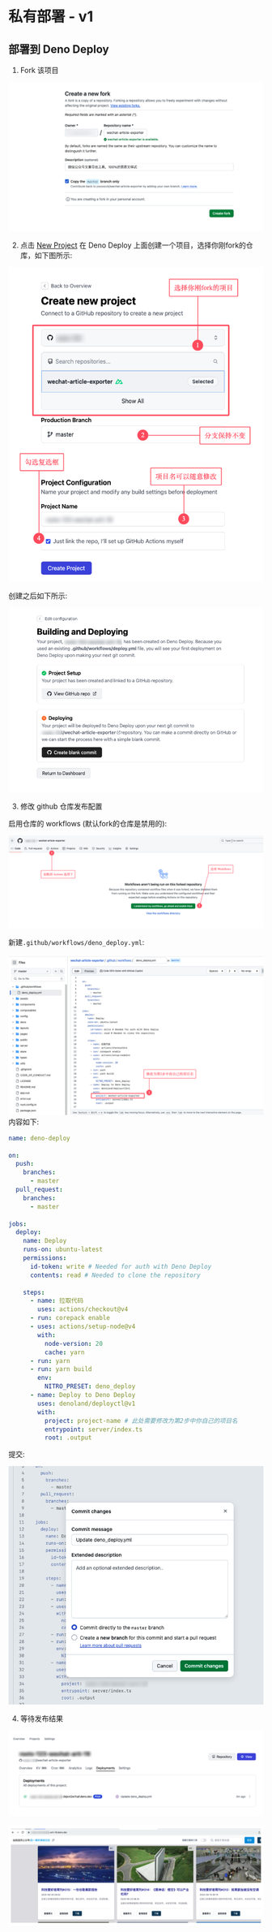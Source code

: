 # 私有部署 - v1


## 部署到 Deno Deploy

1. Fork 该项目

![create a fork][create-a-fork]

2. 点击 [New Project][new-deno-deploy-project] 在 Deno Deploy 上面创建一个项目，选择你刚fork的仓库，如下图所示:

![create deno deploy project][create-deno-deploy-project]

创建之后如下所示:

![deno deploy project result][deno-deploy-project-create-result]

3. 修改 github 仓库发布配置

启用仓库的 workflows (默认fork的仓库是禁用的):

![enable github workflows][enable-github-workflows]

新建`.github/workflows/deno_deploy.yml`:

![update workflows project][update-workflows-project]
内容如下:
```yaml
name: deno-deploy

on:
  push:
    branches:
      - master
  pull_request:
    branches:
      - master

jobs:
  deploy:
    name: Deploy
    runs-on: ubuntu-latest
    permissions:
      id-token: write # Needed for auth with Deno Deploy
      contents: read # Needed to clone the repository

    steps:
      - name: 拉取代码
        uses: actions/checkout@v4
      - run: corepack enable
      - uses: actions/setup-node@v4
        with:
          node-version: 20
          cache: yarn
      - run: yarn
      - run: yarn build
        env:
          NITRO_PRESET: deno_deploy
      - name: Deploy to Deno Deploy
        uses: denoland/deployctl@v1
        with:
          project: project-name # 此处需要修改为第2步中你自己的项目名
          entrypoint: server/index.ts
          root: .output

```

提交:

![commit changes][commit-changes]

4. 等待发布结果

![deploy success][deploy-success]

![finally website][finally-website]


<!-- Definitions -->

[create-a-fork]: ../assets/deploy/create-fork.png

[new-deno-deploy-project]: https://dash.deno.com/new_project

[create-deno-deploy-project]: ../assets/deploy/create-deno-deploy-project.png

[deno-deploy-project-create-result]: ../assets/deploy/deno-deploy-project-result.png

[enable-github-workflows]: ../assets/deploy/enable-github-workflows.png

[update-workflows-project]: ../assets/deploy/update-workflows-project.png

[commit-changes]: ../assets/deploy/commit-changes.png

[deploy-success]: ../assets/deploy/deploy-success.png

[finally-website]: ../assets/deploy/finally-website.png
